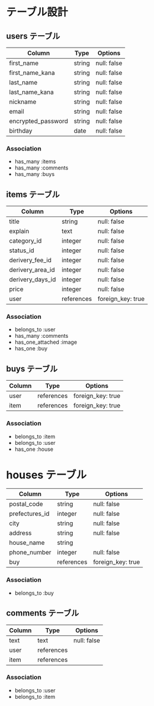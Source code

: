 # テーブル設計

## users テーブル

| Column             | Type    | Options     |
| ------------------ | --------| ----------- |
| first_name         | string  | null: false |
| first_name_kana    | string  | null: false |
| last_name          | string  | null: false |
| last_name_kana     | string  | null: false |
| nickname           | string  | null: false |
| email              | string  | null: false |
| encrypted_password | string  | null: false |
| birthday           | date    | null: false |

### Association

- has_many :items
- has_many :comments
- has_many :buys

## items テーブル

| Column           | Type        | Options           |
| ---------------- | ----------- | ----------------- |
| title            | string      | null: false       |
| explain          | text        | null: false       |
| category_id      | integer     | null: false       |
| status_id        | integer     | null: false       |
| derivery_fee_id  | integer     | null: false       |
| derivery_area_id | integer     | null: false       |
| derivery_days_id | integer     | null: false       |
| price            | integer     | null: false       |
| user             | references  | foreign_key: true |


### Association

- belongs_to :user
- has_many :comments
- has_one_attached :image
- has_one :buy


## buys テーブル

| Column   | Type       | Options     |
| -------- | ---------- | ----------- |
| user     | references | foreign_key: true |
| item     | references | foreign_key: true |

### Association

- belongs_to :item
- belongs_to :user
- has_one :house

# houses テーブル

| Column         | Type       | Options           |
| ---------------| ---------- | ----------------- |
| postal_code    | string     | null: false       |
| prefectures_id | integer    | null: false       |
| city           | string     | null: false       |
| address        | string     | null: false       |
| house_name     | string     |                   |
| phone_number   | integer    | null: false       |
| buy            | references | foreign_key: true |

### Association

- belongs_to :buy

## comments テーブル

| Column | Type       | Options     |
| ------ | ---------- | ----------- |
| text   | text       | null: false |
| user   | references |             |
| item   | references |             |

### Association

- belongs_to :user
- belongs_to :item